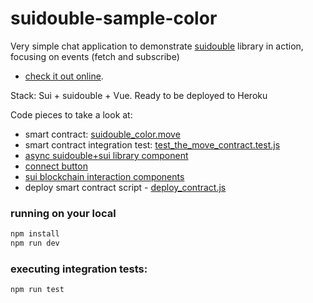 # suidouble-sample-color

Very simple chat application to demonstrate [suidouble](https://github.com/suidouble/suidouble) library in action, focusing on events (fetch and subscribe)

- [check it out online](https://suidouble-color.herokuapp.com/).

Stack: Sui + suidouble + Vue. Ready to be deployed to Heroku

Code pieces to take a look at:

- smart contract: [suidouble_color.move](move/suidouble_color/sources/suidouble_color.move)
- smart contract integration test: [test_the_move_contract.test.js](test/test_the_move_contract.test.js)
- [async suidouble+sui library component](shared/components/AsyncComponents/SuiAsync.js) 
- [connect button](shared/components/Auth/SignInWithSui.vue) 
- [sui blockchain interaction components](frontend/src/components) 
- deploy smart contract script - [deploy_contract.js](deploy_contract.js)

### running on your local

```bash
npm install
npm run dev
```

### executing integration tests:

```bash
npm run test
```
